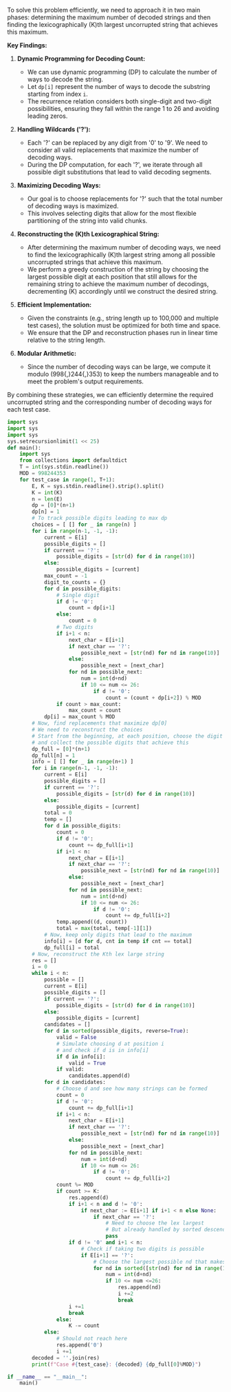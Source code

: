 To solve this problem efficiently, we need to approach it in two main phases: determining the maximum number of decoded strings and then finding the lexicographically \(K\)th largest uncorrupted string that achieves this maximum.

**Key Findings:**

1. **Dynamic Programming for Decoding Count:**
   - We can use dynamic programming (DP) to calculate the number of ways to decode the string.
   - Let `dp[i]` represent the number of ways to decode the substring starting from index `i`.
   - The recurrence relation considers both single-digit and two-digit possibilities, ensuring they fall within the range 1 to 26 and avoiding leading zeros.

2. **Handling Wildcards ('?'):**
   - Each '?' can be replaced by any digit from '0' to '9'. We need to consider all valid replacements that maximize the number of decoding ways.
   - During the DP computation, for each '?', we iterate through all possible digit substitutions that lead to valid decoding segments.

3. **Maximizing Decoding Ways:**
   - Our goal is to choose replacements for '?' such that the total number of decoding ways is maximized.
   - This involves selecting digits that allow for the most flexible partitioning of the string into valid chunks.

4. **Reconstructing the \(K\)th Lexicographical String:**
   - After determining the maximum number of decoding ways, we need to find the lexicographically \(K\)th largest string among all possible uncorrupted strings that achieve this maximum.
   - We perform a greedy construction of the string by choosing the largest possible digit at each position that still allows for the remaining string to achieve the maximum number of decodings, decrementing \(K\) accordingly until we construct the desired string.

5. **Efficient Implementation:**
   - Given the constraints (e.g., string length up to 100,000 and multiple test cases), the solution must be optimized for both time and space.
   - We ensure that the DP and reconstruction phases run in linear time relative to the string length.

6. **Modular Arithmetic:**
   - Since the number of decoding ways can be large, we compute it modulo \(998{,}244{,}353\) to keep the numbers manageable and to meet the problem's output requirements.

By combining these strategies, we can efficiently determine the required uncorrupted string and the corresponding number of decoding ways for each test case.

```python
import sys
import sys
import sys
sys.setrecursionlimit(1 << 25)
def main():
    import sys
    from collections import defaultdict
    T = int(sys.stdin.readline())
    MOD = 998244353
    for test_case in range(1, T+1):
        E, K = sys.stdin.readline().strip().split()
        K = int(K)
        n = len(E)
        dp = [0]*(n+1)
        dp[n] = 1
        # To track possible digits leading to max dp
        choices = [ [] for _ in range(n) ]
        for i in range(n-1, -1, -1):
            current = E[i]
            possible_digits = []
            if current == '?':
                possible_digits = [str(d) for d in range(10)]
            else:
                possible_digits = [current]
            max_count = -1
            digit_to_counts = {}
            for d in possible_digits:
                # Single digit
                if d != '0':
                    count = dp[i+1]
                else:
                    count = 0
                # Two digits
                if i+1 < n:
                    next_char = E[i+1]
                    if next_char == '?':
                        possible_next = [str(nd) for nd in range(10)]
                    else:
                        possible_next = [next_char]
                    for nd in possible_next:
                        num = int(d+nd)
                        if 10 <= num <= 26:
                            if d != '0':
                                count = (count + dp[i+2]) % MOD
                if count > max_count:
                    max_count = count
            dp[i] = max_count % MOD
        # Now, find replacements that maximize dp[0]
        # We need to reconstruct the choices
        # Start from the beginning, at each position, choose the digit that allows maximum dp
        # and collect the possible digits that achieve this
        dp_full = [0]*(n+1)
        dp_full[n] = 1
        info = [ [] for _ in range(n+1) ]
        for i in range(n-1, -1, -1):
            current = E[i]
            possible_digits = []
            if current == '?':
                possible_digits = [str(d) for d in range(10)]
            else:
                possible_digits = [current]
            total = 0
            temp = []
            for d in possible_digits:
                count = 0
                if d != '0':
                    count += dp_full[i+1]
                if i+1 < n:
                    next_char = E[i+1]
                    if next_char == '?':
                        possible_next = [str(nd) for nd in range(10)]
                    else:
                        possible_next = [next_char]
                    for nd in possible_next:
                        num = int(d+nd)
                        if 10 <= num <= 26:
                            if d != '0':
                                count += dp_full[i+2]
                temp.append((d, count))
                total = max(total, temp[-1][1])
            # Now, keep only digits that lead to the maximum
            info[i] = [d for d, cnt in temp if cnt == total]
            dp_full[i] = total
        # Now, reconstruct the Kth lex large string
        res = []
        i = 0
        while i < n:
            possible = []
            current = E[i]
            possible_digits = []
            if current == '?':
                possible_digits = [str(d) for d in range(10)]
            else:
                possible_digits = [current]
            candidates = []
            for d in sorted(possible_digits, reverse=True):
                valid = False
                # Simulate choosing d at position i
                # and check if d is in info[i]
                if d in info[i]:
                    valid = True
                if valid:
                    candidates.append(d)
            for d in candidates:
                # Choose d and see how many strings can be formed
                count = 0
                if d != '0':
                    count += dp_full[i+1]
                if i+1 < n:
                    next_char = E[i+1]
                    if next_char == '?':
                        possible_next = [str(nd) for nd in range(10)]
                    else:
                        possible_next = [next_char]
                    for nd in possible_next:
                        num = int(d+nd)
                        if 10 <= num <= 26:
                            if d != '0':
                                count += dp_full[i+2]
                count %= MOD
                if count >= K:
                    res.append(d)
                    if i+1 < n and d != '0':
                        if next_char := E[i+1] if i+1 < n else None:
                            if next_char == '?':
                                # Need to choose the lex largest
                                # But already handled by sorted descending
                                pass
                    if d != '0' and i+1 < n:
                        # Check if taking two digits is possible
                        if E[i+1] == '?':
                            # Choose the largest possible nd that makes a valid number
                            for nd in sorted([str(nd) for nd in range(10)], reverse=True):
                                num = int(d+nd)
                                if 10 <= num <=26:
                                    res.append(nd)
                                    i +=2
                                    break
                    i +=1
                    break
                else:
                    K -= count
            else:
                # Should not reach here
                res.append('0')
                i +=1
        decoded = ''.join(res)
        print(f"Case #{test_case}: {decoded} {dp_full[0]%MOD}")

if __name__ == "__main__":
    main()
```